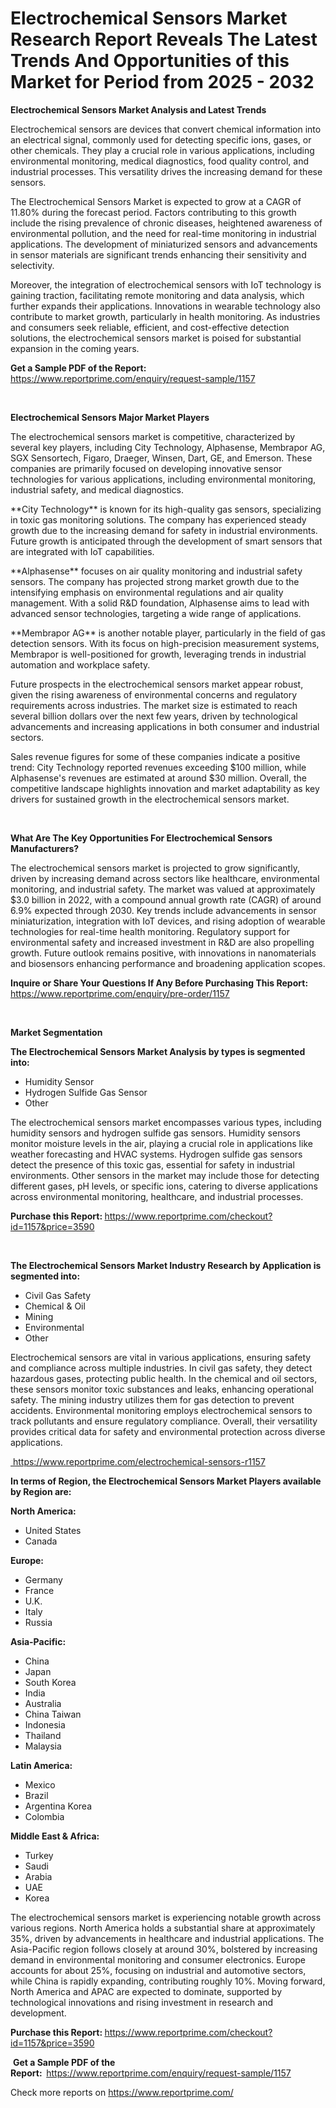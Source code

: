 <p><h1>Electrochemical Sensors Market Research Report Reveals The Latest Trends And Opportunities of this Market for Period from 2025 - 2032</h1></p><p><strong>Electrochemical Sensors Market Analysis and Latest Trends</strong></p>
<p><p>Electrochemical sensors are devices that convert chemical information into an electrical signal, commonly used for detecting specific ions, gases, or other chemicals. They play a crucial role in various applications, including environmental monitoring, medical diagnostics, food quality control, and industrial processes. This versatility drives the increasing demand for these sensors.</p><p>The Electrochemical Sensors Market is expected to grow at a CAGR of 11.80% during the forecast period. Factors contributing to this growth include the rising prevalence of chronic diseases, heightened awareness of environmental pollution, and the need for real-time monitoring in industrial applications. The development of miniaturized sensors and advancements in sensor materials are significant trends enhancing their sensitivity and selectivity.</p><p>Moreover, the integration of electrochemical sensors with IoT technology is gaining traction, facilitating remote monitoring and data analysis, which further expands their applications. Innovations in wearable technology also contribute to market growth, particularly in health monitoring. As industries and consumers seek reliable, efficient, and cost-effective detection solutions, the electrochemical sensors market is poised for substantial expansion in the coming years.</p></p>
<p><strong>Get a Sample PDF of the Report:&nbsp;</strong> <a href="https://www.reportprime.com/enquiry/request-sample/1157?utm_campaign=3278&utm_medium=2&utm_source=Github&utm_content=ia&utm_term=18032025&utm_id=electrochemical-sensors">https://www.reportprime.com/enquiry/request-sample/1157</a></p>
<p>&nbsp;</p>
<p><strong>Electrochemical Sensors Major Market Players</strong></p>
<p><p>The electrochemical sensors market is competitive, characterized by several key players, including City Technology, Alphasense, Membrapor AG, SGX Sensortech, Figaro, Draeger, Winsen, Dart, GE, and Emerson. These companies are primarily focused on developing innovative sensor technologies for various applications, including environmental monitoring, industrial safety, and medical diagnostics.</p><p>**City Technology** is known for its high-quality gas sensors, specializing in toxic gas monitoring solutions. The company has experienced steady growth due to the increasing demand for safety in industrial environments. Future growth is anticipated through the development of smart sensors that are integrated with IoT capabilities.</p><p>**Alphasense** focuses on air quality monitoring and industrial safety sensors. The company has projected strong market growth due to the intensifying emphasis on environmental regulations and air quality management. With a solid R&D foundation, Alphasense aims to lead with advanced sensor technologies, targeting a wide range of applications.</p><p>**Membrapor AG** is another notable player, particularly in the field of gas detection sensors. With its focus on high-precision measurement systems, Membrapor is well-positioned for growth, leveraging trends in industrial automation and workplace safety.</p><p>Future prospects in the electrochemical sensors market appear robust, given the rising awareness of environmental concerns and regulatory requirements across industries. The market size is estimated to reach several billion dollars over the next few years, driven by technological advancements and increasing applications in both consumer and industrial sectors.</p><p>Sales revenue figures for some of these companies indicate a positive trend: City Technology reported revenues exceeding $100 million, while Alphasense's revenues are estimated at around $30 million. Overall, the competitive landscape highlights innovation and market adaptability as key drivers for sustained growth in the electrochemical sensors market.</p></p>
<p>&nbsp;</p>
<p><strong>What Are The Key Opportunities For Electrochemical Sensors Manufacturers?</strong></p>
<p><p>The electrochemical sensors market is projected to grow significantly, driven by increasing demand across sectors like healthcare, environmental monitoring, and industrial safety. The market was valued at approximately $3.0 billion in 2022, with a compound annual growth rate (CAGR) of around 6.9% expected through 2030. Key trends include advancements in sensor miniaturization, integration with IoT devices, and rising adoption of wearable technologies for real-time health monitoring. Regulatory support for environmental safety and increased investment in R&D are also propelling growth. Future outlook remains positive, with innovations in nanomaterials and biosensors enhancing performance and broadening application scopes.</p></p>
<p><strong>Inquire or Share Your Questions If Any Before Purchasing This Report:</strong> <a href="https://www.reportprime.com/enquiry/pre-order/1157?utm_campaign=3278&utm_medium=2&utm_source=Github&utm_content=ia&utm_term=18032025&utm_id=electrochemical-sensors">https://www.reportprime.com/enquiry/pre-order/1157</a></p>
<p>&nbsp;</p>
<p><strong>Market Segmentation</strong></p>
<p><strong>The Electrochemical Sensors Market Analysis by types is segmented into:</strong></p>
<p><ul><li>Humidity Sensor</li><li>Hydrogen Sulfide Gas Sensor</li><li>Other</li></ul></p>
<p><p>The electrochemical sensors market encompasses various types, including humidity sensors and hydrogen sulfide gas sensors. Humidity sensors monitor moisture levels in the air, playing a crucial role in applications like weather forecasting and HVAC systems. Hydrogen sulfide gas sensors detect the presence of this toxic gas, essential for safety in industrial environments. Other sensors in the market may include those for detecting different gases, pH levels, or specific ions, catering to diverse applications across environmental monitoring, healthcare, and industrial processes.</p></p>
<p><strong>Purchase this Report:&nbsp;</strong><a href="https://www.reportprime.com/checkout?id=1157&price=3590&utm_campaign=3278&utm_medium=2&utm_source=Github&utm_content=ia&utm_term=18032025&utm_id=electrochemical-sensors">https://www.reportprime.com/checkout?id=1157&price=3590</a></p>
<p>&nbsp;</p>
<p><strong>The Electrochemical Sensors Market Industry Research by Application is segmented into:</strong></p>
<p><ul><li>Civil Gas Safety</li><li>Chemical & Oil</li><li>Mining</li><li>Environmental</li><li>Other</li></ul></p>
<p><p>Electrochemical sensors are vital in various applications, ensuring safety and compliance across multiple industries. In civil gas safety, they detect hazardous gases, protecting public health. In the chemical and oil sectors, these sensors monitor toxic substances and leaks, enhancing operational safety. The mining industry utilizes them for gas detection to prevent accidents. Environmental monitoring employs electrochemical sensors to track pollutants and ensure regulatory compliance. Overall, their versatility provides critical data for safety and environmental protection across diverse applications.</p></p>
<p><a href="https://www.reportprime.com/electrochemical-sensors-r1157?utm_campaign=3278&utm_medium=2&utm_source=Github&utm_content=ia&utm_term=18032025&utm_id=electrochemical-sensors">&nbsp;https://www.reportprime.com/electrochemical-sensors-r1157</a></p>
<p><strong>In terms of Region, the Electrochemical Sensors Market Players available by Region are:</strong></p>
<p>
    <p> <strong> North America: </strong>
        <ul>
            <li>United States</li>
            <li>Canada</li>
        </ul>
        </p> 
    <p> <strong> Europe: </strong>
        <ul>
            <li>Germany</li>
            <li>France</li>
            <li>U.K.</li>
            <li>Italy</li>
            <li>Russia</li>
        </ul>
        </p> 
    <p> <strong> Asia-Pacific: </strong>
        <ul>
            <li>China</li>
            <li>Japan</li>
            <li>South Korea</li>
            <li>India</li>
            <li>Australia</li>
            <li>China Taiwan</li>
            <li>Indonesia</li>
            <li>Thailand</li>
            <li>Malaysia</li>
        </ul>
        </p> 
    <p> <strong> Latin America: </strong>
        <ul>
            <li>Mexico</li>
            <li>Brazil</li>
            <li>Argentina Korea</li>
            <li>Colombia</li>
        </ul>
        </p> 
    <p> <strong> Middle East & Africa: </strong>
        <ul>
            <li>Turkey</li>
            <li>Saudi</li>
            <li>Arabia</li>
            <li>UAE</li>
            <li>Korea</li>
        </ul>
    </p>
    </p>
<p><p>The electrochemical sensors market is experiencing notable growth across various regions. North America holds a substantial share at approximately 35%, driven by advancements in healthcare and industrial applications. The Asia-Pacific region follows closely at around 30%, bolstered by increasing demand in environmental monitoring and consumer electronics. Europe accounts for about 25%, focusing on industrial and automotive sectors, while China is rapidly expanding, contributing roughly 10%. Moving forward, North America and APAC are expected to dominate, supported by technological innovations and rising investment in research and development.</p></p>
<p><strong>Purchase this Report: </strong><a href="https://www.reportprime.com/checkout?id=1157&price=3590&utm_campaign=3278&utm_medium=2&utm_source=Github&utm_content=ia&utm_term=18032025&utm_id=electrochemical-sensors">https://www.reportprime.com/checkout?id=1157&price=3590</a></p>
<p>&nbsp;<strong>Get a Sample PDF of the Report:&nbsp;&nbsp;</strong><a href="https://www.reportprime.com/enquiry/request-sample/1157?utm_campaign=3278&utm_medium=2&utm_source=Github&utm_content=ia&utm_term=18032025&utm_id=electrochemical-sensors">https://www.reportprime.com/enquiry/request-sample/1157</a></p>
<p><strong></strong></p>
<p>Check more reports on <a href="https://www.reportprime.com/?utm_campaign=3278&utm_medium=2&utm_source=Github&utm_content=ia&utm_term=18032025&utm_id=electrochemical-sensors">https://www.reportprime.com/</a></p>